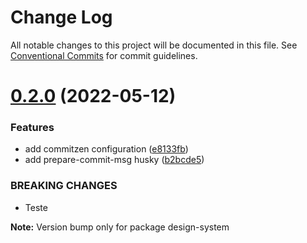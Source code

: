 # Change Log

All notable changes to this project will be documented in this file.
See [Conventional Commits](https://conventionalcommits.org) for commit guidelines.

# [0.2.0](https://github.com/thiagobrolly/design-system-doc/compare/v0.1.0...v0.2.0) (2022-05-12)


### Features

* add commitzen configuration ([e8133fb](https://github.com/thiagobrolly/design-system-doc/commit/e8133fb5e8b72cabe4387eec2252f896966f0a7f))
* add prepare-commit-msg husky ([b2bcde5](https://github.com/thiagobrolly/design-system-doc/commit/b2bcde518fc81f445ea71b273929ffd63e793b7d))


### BREAKING CHANGES

* Teste







**Note:** Version bump only for package design-system
